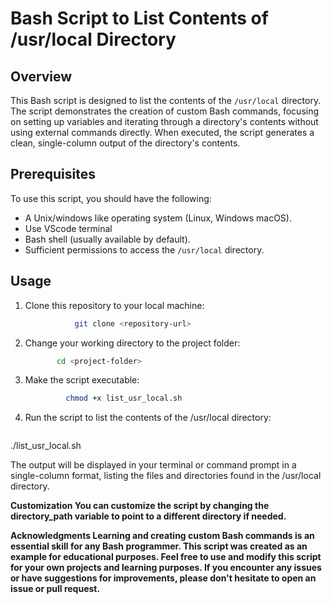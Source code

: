# Bash Script to List Contents of /usr/local Directory

## Overview
This Bash script is designed to list the contents of the `/usr/local` directory. The script demonstrates the creation of custom Bash commands, focusing on setting up variables and iterating through a directory's contents without using external commands directly. When executed, the script generates a clean, single-column output of the directory's contents.

## Prerequisites
To use this script, you should have the following:

- A Unix/windows like operating system (Linux, Windows macOS).
- Use VScode terminal
- Bash shell (usually available by default).
- Sufficient permissions to access the `/usr/local` directory.

## Usage
1. Clone this repository to your local machine:

   ```bash
              git clone <repository-url>

1. Change your working directory to the project folder:
   
      ```bash
             cd <project-folder>


2. Make the script executable:
   ```bash
            chmod +x list_usr_local.sh


3. Run the script to list the contents of the /usr/local directory:

   ```bash
./list_usr_local.sh

The output will be displayed in your terminal or command prompt in a single-column format, listing the files and directories found in the /usr/local directory.

<b>Customization<b>
You can customize the script by changing the directory_path variable to point to a different directory if needed.

<b>Acknowledgments<b>
Learning and creating custom Bash commands is an essential skill for any Bash programmer.
This script was created as an example for educational purposes.
Feel free to use and modify this script for your own projects and learning purposes. If you encounter any issues or have suggestions for improvements, please don't hesitate to open an issue or pull request.

